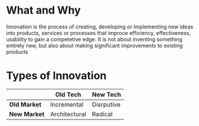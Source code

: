# What and Why
Innovation is the process of creating, developing or implementing new ideas into products, services or processes that improce efficiency, effectiveness, usability to gain a competetive edge.
It is not about inventing something entirely new, but also about making significant improvements to existing products 

# Types of Innovation

|                | Old Tech      | New Tech   |
| -------------- | ------------- | ---------- |
| **Old Market** | Incremental   | Disrputive |
| **New Market** | Architectural | Radical    |

